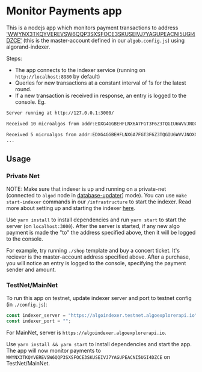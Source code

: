 # Monitor Payments app

This is a nodejs app which monitors payment transactions to address ['WWYNX3TKQYVEREVSW6QQP3SXSFOCE3SKUSEIVJ7YAGUPEACNI5UGI4DZCE'](https://github.com/scale-it/algo-builder/blob/master/examples/algob.config-template.js#L20) (this is the master-account defined in our `algob.config.js`) using algorand-indexer.

Steps:

- The app connects to the indexer service (running on `http://localhost:8980` by default)
- Queries for new transactions at a constant interval of 1s for the latest round.
- If a new transaction is received in response, an entry is logged to the console. Eg.

```bash
Server running at http://127.0.0.1:3000/

Received 10 microalgos from addr:EDXG4GGBEHFLNX6A7FGT3F6Z3TQGIU6WVVJNOXGYLVNTLWDOCEJJ35LWJY at round:510

Received 5 microalgos from addr:EDXG4GGBEHFLNX6A7FGT3F6Z3TQGIU6WVVJNOXGYLVNTLWDOCEJJ35LWJY at round:569
...
```

## Usage

### Private Net

NOTE: Make sure that indexer is up and running on a private-net (connected to `algod` node in [database-updater](https://github.com/algorand/indexer#database-updater)] mode). You can use `make start-indexer` commands in our `/infrastructure` to start the indexer. Read more about setting up and starting the indexer [here](https://github.com/scale-it/algo-builder/blob/develop/infrastructure/README.md#installation-on-local).

Use `yarn install` to install dependencies and run `yarn start` to start the server (on `localhost:3000`). After the server is started, if any new algo payment is made the "to" the address specified above, then it will be logged to the console.

For example, try running `./shop` template and buy a concert ticket. It's reciever is the master-account address specified above. After a purchase, you will notice an entry is logged to the console, specifying the payment sender and amount.

### TestNet/MainNet

To run this app on testnet, update indexer server and port to testnet config (in `./config.js`):

```js
const indexer_server = "https://algoindexer.testnet.algoexplorerapi.io";
const indexer_port = "";
```

For MainNet, server is `https://algoindexer.algoexplorerapi.io`.

Use `yarn install && yarn start` to install dependencies and start the app. The app will now monitor payments to `WWYNX3TKQYVEREVSW6QQP3SXSFOCE3SKUSEIVJ7YAGUPEACNI5UGI4DZCE` on TestNet/MainNet.
